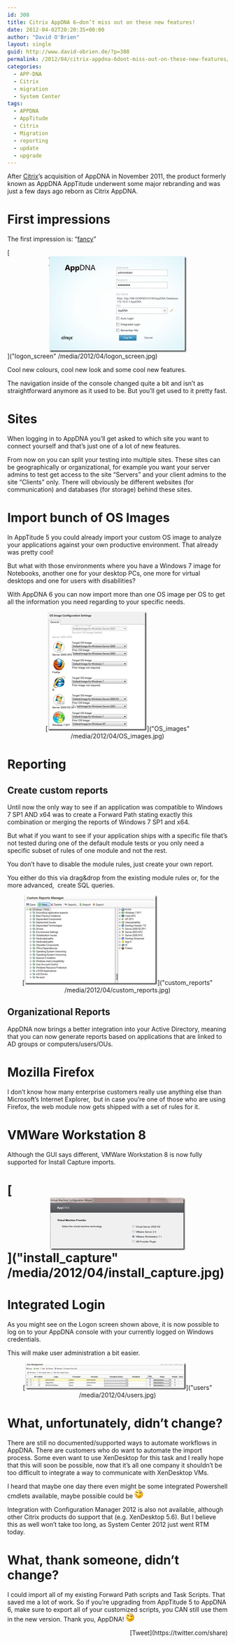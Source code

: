 ```yaml
---
id: 308
title: Citrix AppDNA 6–don’t miss out on these new features!
date: 2012-04-02T20:20:35+00:00
author: "David O'Brien"
layout: single
guid: http://www.david-obrien.de/?p=308
permalink: /2012/04/citrix-appdna-6dont-miss-out-on-these-new-features/
categories:
  - APP-DNA
  - Citrix
  - migration
  - System Center
tags:
  - APPDNA
  - AppTitude
  - Citrix
  - Migration
  - reporting
  - update
  - upgrade
---
```

After [Citrix](http://www.citrix.com)’s acquisition of AppDNA in November 2011, the product formerly known as AppDNA AppTitude underwent some major rebranding and was just a few days ago reborn as Citrix AppDNA.

# First impressions

The first impression is: “<span style="text-decoration: underline;">fancy</span>”

[<img style="border: 0px currentcolor; padding-top: 0px; padding-right: 0px; padding-left: 0px; margin-right: auto; margin-left: auto; float: none; display: block; background-image: none;" title="logon_screen" src="/media/2012/04/logon_screen_thumb.jpg" alt="logon_screen" width="315" height="219" border="0" />]("logon_screen" /media/2012/04/logon_screen.jpg)
  
Cool new colours, cool new look and some cool new features.

The navigation inside of the console changed quite a bit and isn’t as straightforward anymore as it used to be. But you’ll get used to it pretty fast.

# Sites

When logging in to AppDNA you’ll get asked to which site you want to connect yourself and that’s just one of a lot of new features.
  
From now on you can split your testing into multiple sites. These sites can be geographically or organizational, for example you want your server admins to test get access to the site “Servers” and your client admins to the site “Clients” only. There will obviously be different websites (for communication) and databases (for storage) behind these sites.

# Import bunch of OS Images

In AppTitude 5 you could already import your custom OS image to analyze your applications against your own productive environment. That already was pretty cool!
  
But what with those environments where you have a Windows 7 image for Notebooks, another one for your desktop PCs, one more for virtual desktops and one for users with disabilities?
  
With AppDNA 6 you can now import more than one OS image per OS to get all the information you need regarding to your specific needs.

<p align="center">
  [<img style="border: 0px currentcolor; padding-top: 0px; padding-right: 0px; padding-left: 0px; display: inline; background-image: none;" title="OS_images" src="/media/2012/04/OS_images_thumb.jpg" alt="OS_images" width="227" height="272" border="0" />]("OS_images" /media/2012/04/OS_images.jpg)
</p>

# Reporting

## Create custom reports

Until now the only way to see if an application was compatible to Windows 7 SP1 AND x64 was to create a Forward Path stating exactly this combination or merging the reports of Windows 7 SP1 and x64.
  
But what if you want to see if your application ships with a specific file that’s not tested during one of the default module tests or you only need a specific subset of rules of one module and not the rest.

You don’t have to disable the module rules, just create your own report.
  
You either do this via drag&drop from the existing module rules or, for the more advanced,  create SQL queries.

<p align="center">
  [<img style="border: 0px currentcolor; padding-top: 0px; padding-right: 0px; padding-left: 0px; display: inline; background-image: none;" title="custom_reports" src="/media/2012/04/custom_reports_thumb.jpg" alt="custom_reports" width="304" height="205" border="0" />]("custom_reports" /media/2012/04/custom_reports.jpg)
</p>

## Organizational Reports

AppDNA now brings a better integration into your Active Directory, meaning that you can now generate reports based on applications that are linked to AD groups or computers/users/OUs.

# Mozilla Firefox

I don’t know how many enterprise customers really use anything else than Microsoft’s Internet Explorer,  but in case you’re one of those who are using Firefox, the web module now gets shipped with a set of rules for it.

# VMWare Workstation 8

<p align="left">
  Although the GUI says different, VMWare Workstation 8 is now fully supported for Install Capture imports.
</p>

# [<img style="border: 0px currentcolor; padding-top: 0px; padding-right: 0px; padding-left: 0px; margin-right: auto; margin-left: auto; float: none; display: block; background-image: none;" title="install_capture" src="/media/2012/04/install_capture_thumb.jpg" alt="install_capture" width="309" height="120" border="0" />]("install_capture" /media/2012/04/install_capture.jpg)

# Integrated Login

As you might see on the Logon screen shown above, it is now possible to log on to your AppDNA console with your currently logged on Windows credentials.
  
This will make user administration a bit easier.

<p align="center">
  [<img style="border: 0px currentcolor; padding-top: 0px; padding-right: 0px; padding-left: 0px; display: inline; background-image: none;" title="users" src="/media/2012/04/users_thumb.jpg" alt="users" width="368" height="62" border="0" />]("users" /media/2012/04/users.jpg)
</p>

# What, unfortunately, didn’t change?

There are still no documented/supported ways to automate workflows in AppDNA. There are customers who do want to automate the import process. Some even want to use XenDesktop for this task and I really hope that this will soon be possible, now that it’s all one company it shouldn’t be too difficult to integrate a way to communicate with XenDesktop VMs.
  
I heard that maybe one day there even might be some integrated Powershell cmdlets available, maybe possible could be <img class="img-responsive wlEmoticon wlEmoticon-winkingsmile" src="/media/2012/04/wlEmoticon-winkingsmile.png" alt="Winking smile" />

Integration with Configuration Manager 2012 is also not available, although other Citrix products do support that (e.g. XenDesktop 5.6). But I believe this as well won’t take too long, as System Center 2012 just went RTM today.

# What, thank someone, didn’t change?

I could import all of my existing Forward Path scripts and Task Scripts. That saved me a lot of work. So if you’re upgrading from AppTitude 5 to AppDNA 6, make sure to export all of your customized scripts, you CAN still use them in the new version. Thank you, AppDNA! 
<img class="img-responsive wlEmoticon wlEmoticon-winkingsmile" src="/media/2012/04/wlEmoticon-winkingsmile.png" alt="Winking smile" /> 

<div style="float: right; margin-left: 10px;">
  [Tweet](https://twitter.com/share)
</div>

